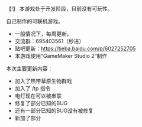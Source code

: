 
【!】 本游戏处于开发阶段，目前没有可玩性。


自己制作的可联机游戏。
- 一般情况下，每周更新。
- 交流群：695403561（秒进）
- 贴吧更新：https://tieba.baidu.com/p/6027252705
- 本游戏使用“GameMaker Studio 2”制作

本次主要更新内容：
- 加入了热带草原生物群戏
- 加入了 /tp 指令
- 电灯现在可以被串联
- 修复了部分已知的BUG
- 还有一部分已知的BUG没有被修复
- 新加了部分

